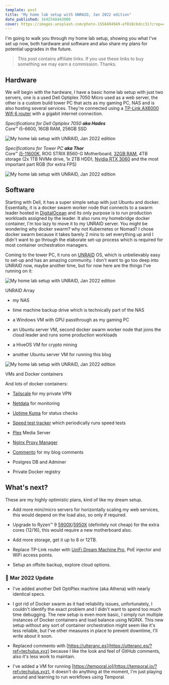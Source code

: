 ```yaml
---
template: post
title: "My home lab setup with UNRAID, Jan 2022 edition"
date_published: 1642548443000
cover: https://images.unsplash.com/photo-1558494949-ef010cbdcc31?crop=entropy&cs=tinysrgb&fit=max&fm=jpg&ixid=MnwxMTc3M3wwfDF8c2VhcmNofDF8fHNlcnZlcnxlbnwwfHx8fDE2NDI1NzIyNDU&ixlib=rb-1.2.1&q=80&w=2000
---
```


I'm going to walk you through my home lab setup, showing you what I've set up now, both hardware and software and also share my plans for potential upgrades in the future.

> This post contains affiliate links. If you use these links to buy something we may earn a commission. Thanks.

## Hardware

We will begin with the hardware, I have a basic home lab setup with just two servers, one is a used Dell Optiplex 7050 Micro used as a web server, the other is a custom build tower PC that acts as my gaming PC, NAS and is also hosting several services. They're connected using a [TP-Link AX6000 Wifi 6 router](https://www.amazon.com/gp/product/B07L56SN8M/ref=as_li_qf_asin_il_tl?ie=UTF8&tag=dotvim-20&creative=9325&linkCode=as2&creativeASIN=B07L56SN8M&linkId=8cc2619585422add854b25143473a4fa&ref=techulus.xyz) with a gigabit internet connection.

*Specifications for Dell Optiplex 7050* ***aka Hades***  
Core™ i5-6600, 16GB RAM, 256GB SSD

![My home lab setup with UNRAID, Jan 2022 edition](https://cdn.hashnode.com/res/hashnode/image/upload/v1682040962583/eee77ebc-c421-4c93-8d0f-4c90ee597d46.png)

*Specifications for Tower PC* ***aka Thor***  
Core™ [i5-11600K](https://www.amazon.com/gp/product/B08X67YZBL/ref=as_li_qf_asin_il_tl?ie=UTF8&tag=dotvim-20&creative=9325&linkCode=as2&creativeASIN=B08X67YZBL&linkId=1a7a54da13a770d7c2a18c3808055718&ref=techulus.xyz), ROG STRIX B560-G Motherboard, [32GB RAM](https://amzn.to/3qEI816?ref=techulus.xyz), 4TB storage (2x 1TB NVMe drive, 1x 2TB HDD), [Nvidia RTX 3060](https://www.amazon.com/gp/product/B0971B5B1L/ref=as_li_qf_asin_il_tl?ie=UTF8&tag=dotvim-20&creative=9325&linkCode=as2&creativeASIN=B0971B5B1L&linkId=ffb81beb4594222b539bb0578eeb6317&ref=techulus.xyz) and the most important part RGB (for extra FPS)

![My home lab setup with UNRAID, Jan 2022 edition](https://cdn.hashnode.com/res/hashnode/image/upload/v1682040964626/f741db37-f735-458f-b90f-b46b95f77192.jpeg)

## Software

Starting with Dell, it has a super simple setup with just Ubuntu and docker. Essentially, it is a docker swarm worker node that connects to a swarm leader hosted in [DigitalOcean](https://www.digitalocean.com/?refcode=aed42342d15d&utm_campaign=Referral_Invite&utm_medium=Referral_Program&utm_source=badge) and its only purpose is to run production workloads assigned by the leader. It also runs my homebridge docker container, I'm too lazy to move it to my UNRAID server. You might be wondering why docker swarm? why not Kubernetes or Nomad? I chose docker swarm because it takes barely 2 mins to set everything up and I didn't want to go through the elaborate set-up process which is required for most container orchestration managers.

Coming to the tower PC, it runs on [UNRAID](https://unraid.net/?ref=techulus.xyz) OS, which is unbelievably easy to set-up and has an amazing community. I don't want to go too deep into UNRAID now, maybe another time, but for now here are the things I've running on it:

![My home lab setup with UNRAID, Jan 2022 edition](https://cdn.hashnode.com/res/hashnode/image/upload/v1682040966621/d9c1dd5d-1078-4f60-8e1f-017b3e49d1a5.png)

UNRAID Array

* my NAS
    
* time machine backup drive which is technically part of the NAS
    
* a Windows VM with GPU passthrough as my gaming PC
    
* an Ubuntu server VM, second docker swarm worker node that joins the cloud leader and runs some production workloads
    
* a HiveOS VM for crypto mining
    
* another Ubuntu server VM for running this blog
    

![My home lab setup with UNRAID, Jan 2022 edition](https://cdn.hashnode.com/res/hashnode/image/upload/v1682040968470/d1b35523-5cdc-49bc-ba49-9118ba82acf6.png)

VMs and Docker containers

And lots of docker containers:

* [Tailscale](https://tailscale.com/?ref=techulus.xyz) for my private VPN
    
* [Netdata](https://www.netdata.cloud/?ref=techulus.xyz) for monitoring
    
* [Uptime Kuma](https://github.com/louislam/uptime-kuma?ref=techulus.xyz) for status checks
    
* [Speed test tracker](https://github.com/henrywhitaker3/Speedtest-Tracker?ref=techulus.xyz) which periodically runs speed tests
    
* [Plex](https://www.plex.tv/?ref=techulus.xyz) Media Server
    
* [Nginx Proxy Manager](https://nginxproxymanager.com/?ref=techulus.xyz)
    
* [Commento](https://commento.io/?ref=techulus.xyz) for my blog comments
    
* Postgres DB and Adminer
    
* Private Docker registry
    

## What's next?

These are my highly optimistic plans, kind of like my dream setup.

* Add more mini/micro servers for horizontally scaling my web services, this would depend on the load also, so only if required.
    
* Upgrade to Ryzen™ 9 [5900X](https://www.amazon.com/gp/product/B08164VTWH/ref=as_li_qf_asin_il_tl?ie=UTF8&tag=dotvim-20&creative=9325&linkCode=as2&creativeASIN=B08164VTWH&linkId=5674bf08947f829512faaf95d99ff5d5&ref=techulus.xyz)/[5950X](https://www.amazon.com/gp/product/B0815Y8J9N/ref=as_li_qf_asin_il_tl?ie=UTF8&tag=dotvim-20&creative=9325&linkCode=as2&creativeASIN=B0815Y8J9N&linkId=1ee30dd750134fa546cbd4ec7792b90b&ref=techulus.xyz) (definitely not cheap) for the extra cores (12/16), this would require a new motherboard also.
    
* Add more storage, get it up to 8 or 12TB.
    
* Replace TP-Link router with [UniFi Dream Machine Pro](https://www.amazon.com/gp/product/B086967C9X/ref=as_li_qf_asin_il_tl?ie=UTF8&tag=dotvim-20&creative=9325&linkCode=as2&creativeASIN=B086967C9X&linkId=fb978c3c596b7aaf091b430d677e492b&ref=techulus.xyz), PoE injector and WiFi access points.
    
* Setup an offsite backup, explore cloud options.
    

### 🚨 Mar 2022 Update

* I've added another Dell OptiPlex machine (aka Athena) with nearly identical specs.
    
* I got rid of Docker swarm as it had reliability issues, unfortunately, I couldn't identify the exact problem and I didn't want to spend too much time debugging. The new setup is even more basic, I simply run multiple instances of Docker containers and load balance using NGINX. This new setup without any sort of container orchestration might seem like it's less reliable, but I've other measures in place to prevent downtime, I'll write about it soon.
    
* Replaced commento with [https://utteranc.es](https://utteranc.es/?ref=techulus.xyz) because I like the look and feel of GitHub comments, also it's less work to maintain.
    
* I've added a VM for running [https://temporal.io](https://temporal.io/?ref=techulus.xyz), it doesn't do anything at the moment, I'm just playing around and learning to run workflows using Temporal.